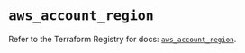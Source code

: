 # `aws_account_region`

Refer to the Terraform Registry for docs: [`aws_account_region`](https://registry.terraform.io/providers/hashicorp/aws/5.78.0/docs/resources/account_region).
